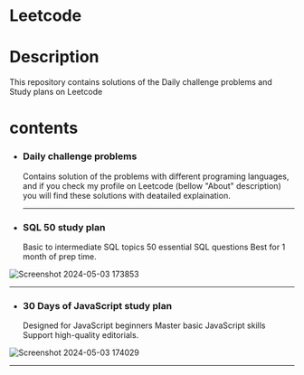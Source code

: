 # Leetcode

# Description
This repository contains solutions of the Daily challenge problems and Study plans on Leetcode

# contents
- ### Daily challenge problems
  Contains solution of the problems with different programing languages, and if you check my profile on Leetcode (bellow "About" description) you will find these solutions with deatailed explaination.
  <hr>

- ### SQL 50 study plan
  Basic to intermediate SQL topics 50 essential SQL questions Best for 1 month of prep time.
  
![Screenshot 2024-05-03 173853](https://github.com/khaledkamr/Leetcode/assets/94804298/4e564fe6-0664-43e0-9611-901519bb14c3)
<hr>

- ### 30 Days of JavaScript study plan
  Designed for JavaScript beginners Master basic JavaScript skills Support high-quality editorials.

![Screenshot 2024-05-03 174029](https://github.com/khaledkamr/Leetcode/assets/94804298/c4b3adcc-51fa-4280-89c2-d1d93a5e7b02)
<hr>

